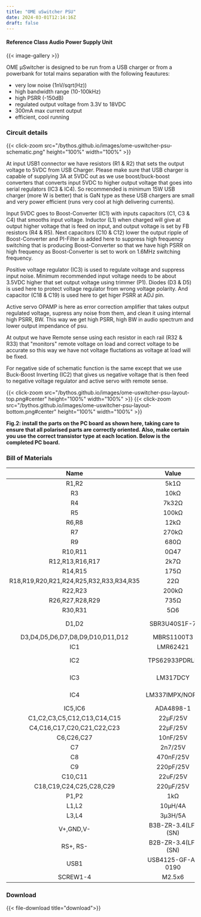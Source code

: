 ```yaml
---
title: "OME uSwitcher PSU"
date: 2024-03-01T12:14:16Z
draft: false
---
```

#### Reference Class Audio Power Supply Unit

{{< image-gallery >}}

OME μSwitcher is designed to be run from a USB charger or from a powerbank for total mains separation with the following feautures:

- very low noise (1nV/sqrt(Hz))
- high bandwidth range (10-100kHz)
- high PSRR (-150dB)
- regulated output voltage from 3.3V to 18VDC
- 300mA max current output
- efficient, cool running

### Circuit details

{{< click-zoom src="/bythos.github.io/images/ome-uswitcher-psu-schematic.png" height="100%" width="100%" >}}

At input USB1 connector we have resistors (R1 & R2) that sets the output voltage to 5VDC from USB Charger. Please make sure that USB charger is capable of supplying 3A at 5VDC out as we use boost/buck-boost converters that converts input 5VDC to higher output voltage that goes into serial regulators (IC3 & IC4). So recommended is minimum 15W USB charger (more W is better) that is GaN type as these USB chargers are small and very power efficient (runs very cool at high delivering currents).

Input 5VDC goes to Boost-Converter (IC1) with inputs capacitors (C1, C3 & C4) that smooths input voltage. Inductor (L1) when charged will give at output higher voltage that is feed on input, and output voltage is set by FB resistors (R4 & R5). Next capacitors (C10 & C12) lower the output ripple of Boost-Converter and PI-Filter is added here to suppress high frequency switching that is producing Boost-Converter so that we have high PSRR on high frequency as Boost-Converter is set to work on 1.6MHz switching frequency.

Positive voltage regulator (IC3) is used to regulate voltage and suppress input noise. Minimum recommended input voltage needs to be about 3.5VDC higher that set output voltage using trimmer (P1). Diodes (D3 & D5) is used here to protect voltage regulator from wrong voltage polarity. And capacitor (C18 & C19) is used here to get higer PSRR at ADJ pin.

Active servo OPAMP is here as error correction amplifier that takes output regulated voltage, supress any noise from them, and clean it using internal high PSRR, BW. This way we get high PSRR, high BW in audio spectrum and lower output impendance of psu.

At output we have Remote sense using each resistor in each rail (R32 & R33) that "monitors" remote voltage on load and correct voltage to be accurate so this way we have not voltage fluctations as voltage at load will be fixed.

For negative side of schematic function is the same except that we use Buck-Boost Inverting (IC2) that gives us negative voltage that is then feed to negative voltage regulator and active servo with remote sense.

{{< click-zoom src="/bythos.github.io/images/ome-uswitcher-psu-layout-top.png#center" height="100%" width="100%" >}}
{{< click-zoom src="/bythos.github.io/images/ome-uswitcher-psu-layout-bottom.png#center" height="100%" width="100%" >}}  

**Fig.2: install the parts on the PC board as shown here, taking care
to ensure that all polarised parts are correctly oriented. Also, make certain you use the correct transistor type at each location. Below is the completed PC board.**

### Bill of Materials

| Name                                    | Value               | Package   | Quantity  |             
|:---------------------------------------:|:-------------------:|:----------|----------:|
| R1,R2                                   |  5k1Ω               | MELF0204  |     2     |
| R3                                      |  10kΩ               | MELF0204  |     1     |
| R4                                      |  7k32Ω              | MELF0204  |     1     |
| R5                                      |  100kΩ              | MELF0204  |     1     |
| R6,R8                                   |  12kΩ               | MELF0204  |     2     |
| R7                                      |  270kΩ              | MELF0204  |     1     |
| R9                                      |  680Ω               | MELF0204  |     1     |
| R10,R11                                 |  0Ω47               | MELF0204  |     2     |
| R12,R13,R16,R17                         |  2k7Ω               | MELF0204  |     4     |
| R14,R15                                 |  175Ω               | MELF0204  |     2     |
| R18,R19,R20,R21,R24,R25,R32,R33,R34,R35 |  22Ω                | MELF0204  |    10     |
| R22,R23                                 |  200kΩ              | MELF0204  |     2     |
| R26,R27,R28,R29                         |  735Ω               | MELF0204  |     4     |
| R30,R31                                 |  5Ω6                | MELF0204  |     2     |
| D1,D2                                   |  SBR3U40S1F-7       | SOD-123F  |     2     |
| D3,D4,D5,D6,D7,D8,D9,D10,D11,D12        |  MBRS1100T3         | SMB-2     |    10     |
| IC1                                     |  LMR62421           | SOT23-5   |     1     |
| IC2                                     |  TPS62933PDRLR      | SOT583-8  |     1     |
| IC3                                     |  LM317DCY           | SOT223-4  |     1     |
| IC4                                     |  LM337IMPX/NOPB     | SOT223-4  |     1     |
| IC5,IC6                                 |  ADA4898-1          | SOIC-8    |     2     |
| C1,C2,C3,C5,C12,C13,C14,C15             |  22µF/25V           | 1210      |     8     |
| C4,C16,C17,C20,C21,C22,C23              |  22µF/25V           | 0805      |     7     |
| C6,C26,C27                              |  10nF/25V           | 0805      |     3     |
| C7                                      |  2n7/25V            | 0805      |     1     |
| C8                                      |  470nF/25V          | 0805      |     1     |
| C9                                      |  220pF/25V          | 0805      |     1     |
| C10,C11                                 |  22uF/25V           | 1210      |     2     |
| C18,C19,C24,C25,C28,C29                 |  220µF/25V          | 8mm       |     6     |
| P1,P2                                   |  1kΩ                | 3296W     |     2     |
| L1,L2                                   |  10µH/4A            | 6.6x3x7.3 |     2     |
| L3,L4                                   |  3µ3H/5A            | 5.2x3x5.4 |     2     |
| V+,GND,V-                               |  B3B-ZR-3.4(LF)(SN) | 3-PIN     |     1     |
| RS+, RS-                                |  B2B-ZR-3.4(LF)(SN) | 2-PIN     |     2     |
| USB1                                    |  USB4125-GF-A-0190  | TYPE-C    |     1     |
| SCREW1-4                                |  M2.5x6             | SCREW     |     4     |

### Download  

{{< file-download title="download">}} 
